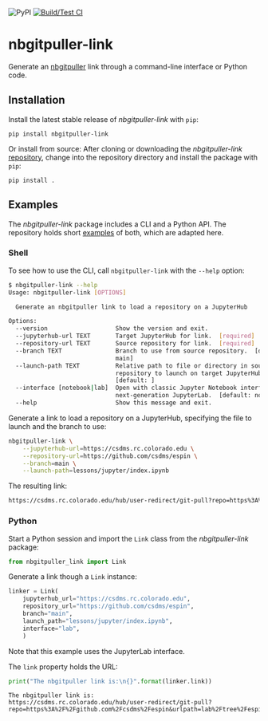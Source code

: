 ![PyPI](https://img.shields.io/pypi/v/nbgitpuller-link)
[![Build/Test CI](https://github.com/mdpiper/nbgitpuller-link/actions/workflows/build-test-ci.yml/badge.svg)](https://github.com/mdpiper/nbgitpuller-link/actions/workflows/build-test-ci.yml)

# nbgitpuller-link

Generate an [nbgitpuller](https://jupyterhub.github.io/nbgitpuller/index.html) link
through a command-line interface or Python code.

## Installation

Install the latest stable release of *nbgitpuller-link* with `pip`:
```
pip install nbgitpuller-link
```

Or install from source:
After cloning or downloading the *nbgitpuller-link* [repository](https://github.com/mdpiper/nbgitpuller-link),
change into the repository directory
and install the package with `pip`:
```
pip install .
```

## Examples

The *nbgitpuller-link* package includes a CLI and a Python API.
The repository holds short [examples](https://github.com/mdpiper/nbgitpuller-link/tree/main/examples)
of both, which are adapted here.

### Shell

To see how to use the CLI,
call `nbgitpuller-link` with the `--help` option:
```bash
$ nbgitpuller-link --help
Usage: nbgitpuller-link [OPTIONS]

  Generate an nbgitpuller link to load a repository on a JupyterHub

Options:
  --version                   Show the version and exit.
  --jupyterhub-url TEXT       Target JupyterHub for link.  [required]
  --repository-url TEXT       Source repository for link.  [required]
  --branch TEXT               Branch to use from source repository.  [default:
                              main]
  --launch-path TEXT          Relative path to file or directory in source
                              repository to launch on target JupyterHub.
                              [default: ]
  --interface [notebook|lab]  Open with classic Jupyter Notebook interface or
                              next-generation JupyterLab.  [default: notebook]
  --help                      Show this message and exit.
``` 

Generate a link to load a repository on a JupyterHub,
specifying the file to launch
and the branch to use:
```bash
nbgitpuller-link \
    --jupyterhub-url=https://csdms.rc.colorado.edu \
    --repository-url=https://github.com/csdms/espin \
    --branch=main \
    --launch-path=lessons/jupyter/index.ipynb
```

The resulting link:
```bash
https://csdms.rc.colorado.edu/hub/user-redirect/git-pull?repo=https%3A%2F%2Fgithub.com%2Fcsdms%2Fespin&urlpath=tree%2Fespin%2Flessons%2Fjupyter%2Findex.ipynb&branch=main
```

### Python

Start a Python session and import the `Link` class from the *nbgitpuller-link* package:
```python
from nbgitpuller_link import Link
```

Generate a link though a `Link` instance:
```python
linker = Link(
    jupyterhub_url="https://csdms.rc.colorado.edu",
    repository_url="https://github.com/csdms/espin",
    branch="main",
    launch_path="lessons/jupyter/index.ipynb",
    interface="lab",
    )
```
Note that this example uses the JupyterLab interface.

The `link` property holds the URL:
```python
print("The nbgitpuller link is:\n{}".format(linker.link))
```
```
The nbgitpuller link is:
https://csdms.rc.colorado.edu/hub/user-redirect/git-pull?repo=https%3A%2F%2Fgithub.com%2Fcsdms%2Fespin&urlpath=lab%2Ftree%2Fespin%2Flessons%2Fjupyter%2Findex.ipynb%3Fautodecode&branch=main
```
